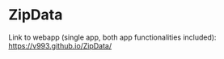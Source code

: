 # ZipData

Link to webapp (single app, both app functionalities included): https://v993.github.io/ZipData/
